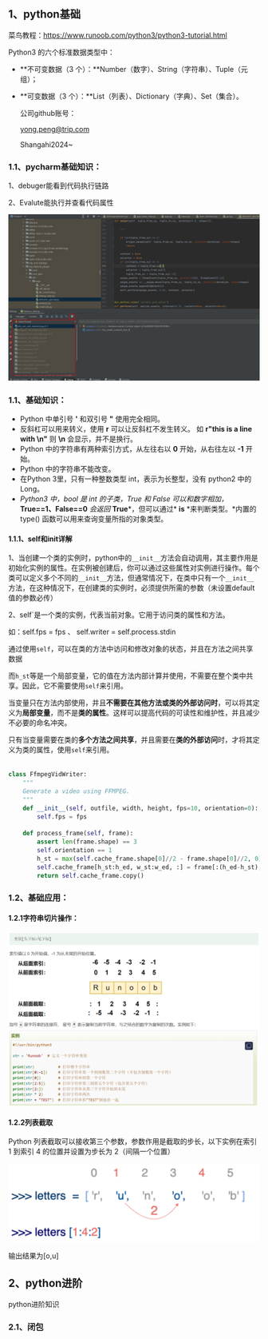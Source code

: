 ## 1、python基础

菜鸟教程：https://www.runoob.com/python3/python3-tutorial.html

Python3 的六个标准数据类型中：

- **不可变数据（3 个）：**Number（数字）、String（字符串）、Tuple（元组）；

- **可变数据（3 个）：**List（列表）、Dictionary（字典）、Set（集合）。

  
  
  公司github账号：
  
  yong.peng@trip.com
  
  Shangahi2024~
  
  

### 1.1、pycharm**基础知识：**

1、debuger能看到代码执行链路

2、Evalute能执行并查看代码属性

![image-20240605001756846](assets/image-20240605001756846.png)



### 1.1、**基础知识：**

- Python 中单引号 **'** 和双引号 **"** 使用完全相同。
- 反斜杠可以用来转义，使用 **r** 可以让反斜杠不发生转义。 如 **r"this is a line with \n"** 则 **\n** 会显示，并不是换行。
- Python 中的字符串有两种索引方式，从左往右以 **0** 开始，从右往左以 **-1** 开始。
- Python 中的字符串不能改变。
- 在Python 3里，只有一种整数类型 int，表示为长整型，没有 python2 中的 Long。
- *Python3 中，bool 是 int 的子类，True 和 False 可以和数字相加，* **True==1、False==0** *会返回* **True***，但可以通过* **is** *来判断类型。*内置的 type() 函数可以用来查询变量所指的对象类型。

#### 1.1.1、self和init详解

1、当创建一个类的实例时，python中的`__init__`方法会自动调用，其主要作用是初始化实例的属性。在实例被创建后，你可以通过这些属性对实例进行操作。每个类可以定义多个不同的`__init__`方法，但通常情况下，在类中只有一个`__init__`方法，在这种情况下，在创建类的实例时，必须提供所需的参数（未设置default值的参数必传）

2、self`是一个类的实例，代表当前对象。它用于访问类的属性和方法。

如：self.fps = fps 、 self.writer = self.process.stdin

通过使用`self`，可以在类的方法中访问和修改对象的状态，并且在方法之间共享数据

而`h_st`等是一个局部变量，它的值在方法内部计算并使用，不需要在整个类中共享。因此，它不需要使用`self`来引用。

当变量只在方法内部使用，并且**不需要在其他方法或类的外部访问时**，可以将其定义为**局部变量**，而不是**类的属性**。这样可以提高代码的可读性和维护性，并且减少不必要的命名冲突。

只有当变量需要在类的**多个方法之间共享**，并且需要在**类的外部访问**时，才将其定义为类的属性，使用`self`来引用。

```python

class FfmpegVidWriter:
    """
    Generate a video using FFMPEG.
    """
    def __init__(self, outfile, width, height, fps=10, orientation=0):
        self.fps = fps

    def process_frame(self, frame):
        assert len(frame.shape) == 3
        self.orientation == 1
        h_st = max(self.cache_frame.shape[0]//2 - frame.shape[0]//2, 0)
        self.cache_frame[h_st:h_ed, w_st:w_ed, :] = frame[:(h_ed-h_st), :(w_ed-w_st)]
        return self.cache_frame.copy()

```



### 1.2、基础应用：



#### 1.2.1**字符串切片操作：**

![image-20240516102609796](assets/image-20240516102609796.png)



#### 1.2.2**列表截取**

Python 列表截取可以接收第三个参数，参数作用是截取的步长，以下实例在索引 1 到索引 4 的位置并设置为步长为 2（间隔一个位置）

![image-20240530181319782](assets/image-20240530181319782.png)



输出结果为[o,u]



## 2、python进阶

python进阶知识

### 2.1、闭包

